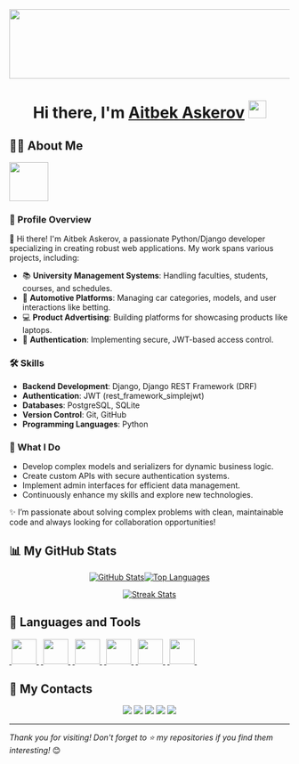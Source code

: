 <div align="center">
  <img width="800px" height="125px" src="https://upload.wikimedia.org/wikipedia/commons/thumb/2/2c/Rotating_earth_%28large%29.gif/200px-Rotating_earth_%28large%29.gif"/>
</div>

<h1 align="center"><span class="hi">Hi there,</span> <span class="name">I'm</span> <a class="hi" href="https://github.com/aitbek3" target="_blank">Aitbek Askerov</a> 
<img src="https://github.com/blackcater/blackcater/raw/main/images/Hi.gif" height="32"/></h1>

## 🙋‍♂️ About Me

<a href="https://github.com/aitbek3">
  <img height="70" src="https://readme-typing-svg.herokuapp.com?color=FFE15D&lines=Python%2FDjango+Developer;Passionate+about+Clean+Code;Always+Learning+New+Things"/>
</a>

### 🌟 Profile Overview

👋 Hi there! I'm Aitbek Askerov, a passionate Python/Django developer specializing in creating robust web applications. My work spans various projects, including:

- 📚 **University Management Systems**: Handling faculties, students, courses, and schedules.
- 🚗 **Automotive Platforms**: Managing car categories, models, and user interactions like betting.
- 💻 **Product Advertising**: Building platforms for showcasing products like laptops.
- 🔐 **Authentication**: Implementing secure, JWT-based access control.

### 🛠️ Skills

- **Backend Development**: Django, Django REST Framework (DRF)
- **Authentication**: JWT (rest_framework_simplejwt)
- **Databases**: PostgreSQL, SQLite
- **Version Control**: Git, GitHub
- **Programming Languages**: Python

### 🚀 What I Do

- Develop complex models and serializers for dynamic business logic.
- Create custom APIs with secure authentication systems.
- Implement admin interfaces for efficient data management.
- Continuously enhance my skills and explore new technologies.

✨ I’m passionate about solving complex problems with clean, maintainable code and always looking for collaboration opportunities!

## 📊 My GitHub Stats

<div style="display: flex; justify-content: center; align-items: center;">
<a href="https://github.com/aitbek3"><img alt="GitHub Stats" src="https://github-readme-stats.vercel.app/api?username=aitbek3&show_icons=true&theme=radical&hide_border=true&bg_color=0D1117"></a>
<a href="https://github.com/aitbek3"><img alt="Top Languages" src="https://github-readme-stats.vercel.app/api/top-langs/?username=aitbek3&langs_count=8&theme=react&hide_border=true&bg_color=0D1117"></a>
</div>

<p align="center">
    <a href="https://github.com/aitbek3">
        <img title="🔥 Get streak stats for your profile at git.io/streak-stats" alt="Streak Stats" src="https://github-readme-streak-stats.herokuapp.com/?user=aitbek3&theme=black-ice&hide_border=true&stroke=0000&background=0D1117"/>
    </a>
</p>

## 🚀 Languages and Tools

<p align="left">
    <a href="https://www.python.org/" target="_blank">&nbsp<img width="45px" src="https://img.icons8.com/color/48/000000/python.png"/>&nbsp</a>
    <a href="https://www.djangoproject.com/" target="_blank">&nbsp<img width="45px" src="https://img.icons8.com/color/48/000000/django.png"/>&nbsp</a>
    <a href="https://www.postgresql.org/" target="_blank">&nbsp<img width="45px" src="https://img.icons8.com/color/48/000000/postgresql.png"/>&nbsp</a>
    <a href="https://git-scm.com/" target="_blank">&nbsp<img width="45px" src="https://img.icons8.com/color/48/000000/git.png"/>&nbsp</a>
    <a href="https://code.visualstudio.com/" target="_blank">&nbsp<img width="45px" src="https://img.icons8.com/color/48/000000/visual-studio-code-2019.png"/>&nbsp</a>
    <a href="https://www.docker.com/" target="_blank">&nbsp<img width="45px" src="https://img.icons8.com/color/48/000000/docker.png"/>&nbsp</a>
</p>

## 🔖 My Contacts

<div class="contacts" align="center">
  <a href="https://wa.me/1234567890"><img src="https://img.shields.io/badge/-WhatsApp-090909?style=for-the-badge&logo=WhatsApp&logoColor=4ECB5A"></a>
  <a href="https://t.me/YourTelegram"><img src="https://img.shields.io/badge/-Telegram-090909?style=for-the-badge&logo=telegram&logoColor=27A0D9"></a>
  <a href="https://www.instagram.com/YourInstagram"><img src="https://img.shields.io/badge/-Instagram-090909?style=for-the-badge&logo=instagram&logoColor=B4068E"></a>
  <a href="https://linkedin.com/in/YourLinkedIn"><img src="https://img.shields.io/badge/-LinkedIn-090909?style=for-the-badge&logo=LinkedIn&logoColor=0A66C2"></a>
  <a href="https://github.com/aitbek3"><img src="https://img.shields.io/badge/-GitHub-090909?style=for-the-badge&logo=GitHub&logoColor=ffffff"></a>
</div>

---

*Thank you for visiting! Don't forget to ⭐️ my repositories if you find them interesting!* 😊
